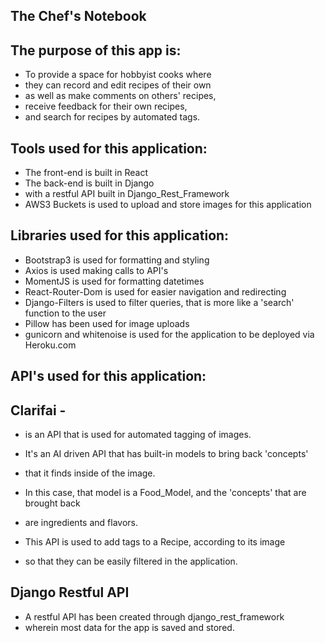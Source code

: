 ## The Chef's Notebook ##


## The purpose of this app is:
* To provide a space for hobbyist cooks where
* they can record and edit recipes of their own
* as well as make comments on others' recipes,
* receive feedback for their own recipes,
* and search for recipes by automated tags.

## Tools used for this application:
* The front-end is built in React
* The back-end is built in Django
* with a restful API built in Django_Rest_Framework
* AWS3 Buckets is used to upload and store images for this application


## Libraries used for this application:
* Bootstrap3 is used for formatting and styling
* Axios is used making calls to API's
* MomentJS is used for formatting datetimes
* React-Router-Dom is used for easier navigation and redirecting
* Django-Filters is used to filter queries, that is more like a 'search' function to the user
* Pillow has been used for image uploads
* gunicorn and whitenoise is used for the application to be deployed via Heroku.com


## API's used for this application:
## Clarifai -
* is an API that is used for automated tagging of images.
* It's an AI driven API that has built-in models to bring back 'concepts'
* that it finds inside of the image.
* In this case, that model is a Food_Model, and the 'concepts' that are brought back
* are ingredients and flavors.

* This API is used to add tags to a Recipe, according to its image
* so that they can be easily filtered in the application.

## Django Restful API
* A restful API has been created through django_rest_framework
* wherein most data for the app is saved and stored.
